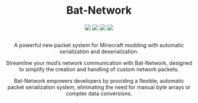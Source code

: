 <div align="center">

# Bat-Network

<div align="center" >
  <img align="center" src="https://img.shields.io/badge/version-1.0.0 (xxxxxxx)-blue">
  <img align="center" src="https://img.shields.io/badge/maintainer-Zeldown-orange">
  <img align="center" src="https://img.shields.io/maintenance/yes/9999">
  <img align="center" src="https://github.com/Zeldown/Bat-Network/actions/workflows/release.yml/badge.svg">
</div>

<br>

A powerful new packet system for Minecraft modding with automatic serialization and deserialization.

Streamline your mod’s network communication with Bat-Network, designed to simplify the creation and handling of custom network packets.

Bat-Network empowers developers by providing a flexible, automatic packet serialization system, eliminating the need for manual byte arrays or complex data conversions.
